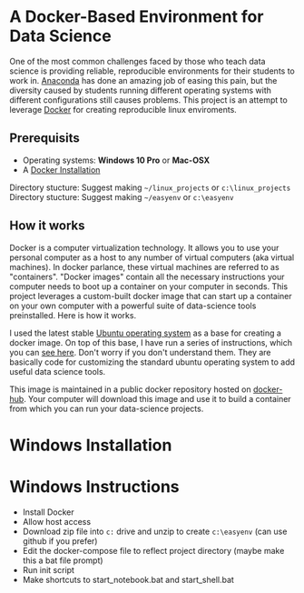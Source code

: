 # A Docker-Based Environment for Data Science

One of the most common challenges faced by those who teach data science is providing reliable, reproducible environments for their students to work in.  [Anaconda](https://www.anaconda.com/) has done an amazing job of easing this pain, but the diversity caused by students running different operating systems with different configurations still causes problems.  This project is an attempt to leverage [Docker](https://www.docker.com/products/docker-desktop) for creating reproducible linux enviroments.

## Prerequisits
* Operating systems:  **Windows 10 Pro** or **Mac-OSX**
* A [Docker Installation](https://www.docker.com/products/docker-desktop)





Directory stucture:  Suggest making `~/linux_projects` or `c:\linux_projects`
Directory stucture:  Suggest making `~/easyenv` or `c:\easyenv`

## How it works
Docker is a computer virtualization technology.  It allows you to use your personal computer as a host to any number of virtual computers (aka virtual machines).  In docker parlance, these virtual machines are referred to as "containers".  "Docker images" contain all the necessary instructions your computer needs to boot up a container on your computer in seconds.  This project leverages a custom-built docker image that can start up a container on your own computer with a powerful suite of data-science tools preinstalled.  Here is how it works.

I used the latest stable [Ubuntu operating system](https://hub.docker.com/_/ubuntu) as a base for creating a docker image.  On top of this base, I have run a series of instructions, which you can [see here](https://github.com/robdmc/easyenv/blob/master/build/Dockerfile).  Don't worry if you don't understand them.  They are basically code for customizing the standard ubuntu operating system to add useful data science tools.

This image is maintained in a public docker repository hosted on [docker-hub](https://hub.docker.com/r/robdmc/easyenv).  Your computer will download this image and use it to build a container from which you can run your data-science projects.


# Windows Installation



# Windows Instructions
* Install Docker
* Allow host access
* Download zip file into `c:` drive and unzip to create `c:\easyenv`  (can use github if you prefer)
* Edit the docker-compose file to reflect project directory (maybe make this a bat file prompt)
* Run init script
* Make shortcuts to start_notebook.bat and start_shell.bat


